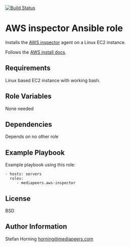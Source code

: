 [![Build Status](https://travis-ci.org/mediapeers/ansible-role-aws-inspector.svg?branch=master)](https://travis-ci.org/mediapeers/ansible-role-aws-inspector)

# AWS inspector Ansible role

Installs the [AWS inspector](https://docs.aws.amazon.com/inspector/latest/userguide/inspector_introduction.html) agent on a Linux EC2 instance.

Follows the [AWS install docs]( https://docs.aws.amazon.com/inspector/latest/userguide/inspector_agents-on-linux.html#install-linux).

## Requirements

Linux based EC2 instance with working bash.

## Role Variables

None needed

## Dependencies

Depends on no other role

## Example Playbook

Example playbook using this role:

    - hosts: servers
      roles:
         - mediapeers.aws-inspector

## License

BSD

## Author Information

Stefan Horning <horning@mediapeers.com>
